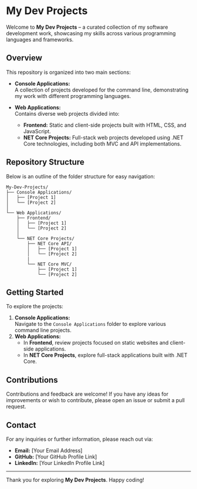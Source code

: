 # My Dev Projects

Welcome to **My Dev Projects** – a curated collection of my software development work, showcasing my skills across various programming languages and frameworks.

## Overview

This repository is organized into two main sections:

- **Console Applications:**  
  A collection of projects developed for the command line, demonstrating my work with different programming languages.

- **Web Applications:**  
  Contains diverse web projects divided into:
  - **Frontend:** Static and client-side projects built with HTML, CSS, and JavaScript.
  - **NET Core Projects:** Full-stack web projects developed using .NET Core technologies, including both MVC and API implementations.

## Repository Structure

Below is an outline of the folder structure for easy navigation:

```
My-Dev-Projects/
├── Console Applications/
│   ├── [Project 1]
│   └── [Project 2]
│
└── Web Applications/
    ├── Frontend/
    │   ├── [Project 1]
    │   └── [Project 2]
    │
    └── NET Core Projects/
        ├── NET Core API/
        │   ├── [Project 1]
        │   └── [Project 2]
        |
        └── NET Core MVC/
            ├── [Project 1]
            └── [Project 2]
```

## Getting Started

To explore the projects:
1. **Console Applications:**  
   Navigate to the `Console Applications` folder to explore various command line projects.
2. **Web Applications:**  
   - In **Frontend**, review projects focused on static websites and client-side applications.
   - In **NET Core Projects**, explore full-stack applications built with .NET Core.

## Contributions

Contributions and feedback are welcome! If you have any ideas for improvements or wish to contribute, please open an issue or submit a pull request.

## Contact

For any inquiries or further information, please reach out via:
- **Email:** [Your Email Address]
- **GitHub:** [Your GitHub Profile Link]
- **LinkedIn:** [Your LinkedIn Profile Link]

---

Thank you for exploring **My Dev Projects**. Happy coding!
